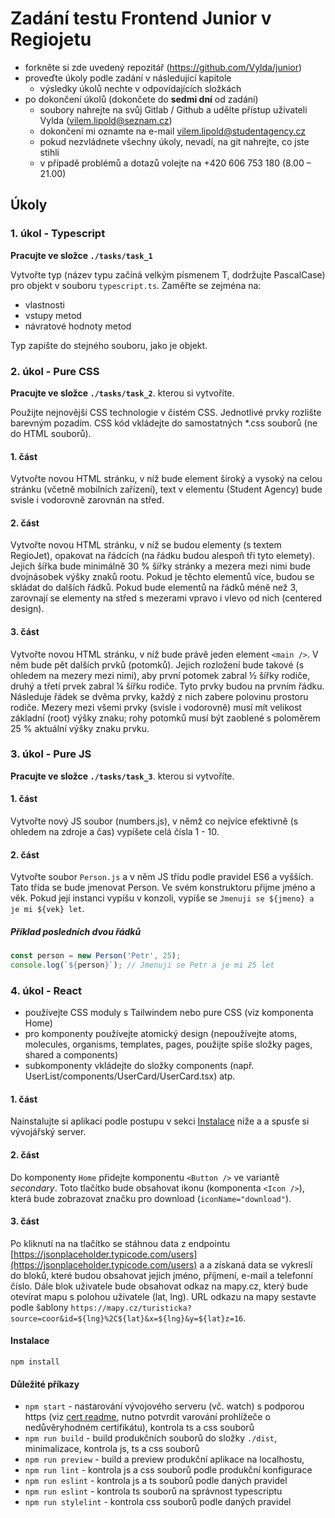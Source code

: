 # Zadání testu Frontend Junior v Regiojetu

- forkněte si zde uvedený repozitář (<https://github.com/Vylda/junior>)
- proveďte úkoly podle zadání v následující kapitole
  - výsledky úkolů nechte v odpovídajících složkách
- po dokončení úkolů (dokončete do **sedmi dní** od zadání)
  - soubory nahrejte na svůj Gitlab / Github a udělte přístup uživateli Vylda (<vilem.lipold@seznam.cz>)
  - dokončení mi oznamte na e-mail <vilem.lipold@studentagency.cz>
  - pokud nezvládnete všechny úkoly, nevadí, na git nahrejte, co jste stihli
  - v případě problémů a dotazů volejte na +420 606 753 180 (8.00 – 21.00)

## Úkoly

### 1. úkol - Typescript
**Pracujte ve složce `./tasks/task_1`**

Vytvořte typ (název typu začíná velkým písmenem T, dodržujte PascalCase) pro objekt v souboru `typescript.ts`. Zaměřte se zejména na:
- vlastnosti
- vstupy metod
- návratové hodnoty metod

Typ zapište do stejného souboru, jako je objekt.

### 2. úkol - Pure CSS
**Pracujte ve složce `./tasks/task_2`**. kterou si vytvoříte.

Použijte nejnovější CSS technologie v čistém CSS. Jednotlivé prvky rozlište barevným pozadím. CSS kód vkládejte do samostatných *.css souborů (ne do HTML souborů).

#### 1. část
Vytvořte novou HTML stránku, v níž bude element široký a vysoký na celou stránku (včetně mobilních zařízení), text v elementu (Student Agency) bude svisle i vodorovně zarovnán na střed.

#### 2. část
Vytvořte novou HTML stránku, v níž se budou elementy (s textem RegioJet), opakovat na řádcích (na řádku budou alespoň tři tyto elemety). Jejich šířka bude minimálně 30 % šířky stránky a mezera mezi nimi bude dvojnásobek výšky znaků rootu. Pokud je těchto elementů více, budou se skládat do dalších řádků. Pokud bude elementů na řádků méně než 3, zarovnají se elementy na střed s mezerami vpravo i vlevo od nich (centered design).

#### 3. část
Vytvořte novou HTML stránku, v níž bude právě jeden element `<main />`. V něm bude pět dalších prvků (potomků). Jejich rozložení bude takové (s ohledem na mezery mezi nimi), aby první potomek zabral ½ šířky rodiče, druhý a třetí prvek zabral ¼ šířku rodiče. Tyto prvky budou na prvním řádku. Následuje řádek se dvěma prvky, každý z nich zabere polovinu prostoru rodiče. Mezery mezi všemi prvky (svisle i vodorovně) musí mít velikost základní (root) výšky znaku; rohy potomků musí být zaoblené s poloměrem 25 % aktuální výšky znaku prvku.

### 3. úkol - Pure JS
**Pracujte ve složce `./tasks/task_3`**. kterou si vytvoříte.

#### 1. část
Vytvořte nový JS soubor (numbers.js), v němž co nejvíce efektivně (s ohledem na zdroje a čas) vypíšete celá čísla 1 - 10.

#### 2. část
Vytvořte soubor `Person.js` a v něm JS třídu podle pravidel ES6 a vyšších. Tato třída se bude jmenovat Person. Ve svém konstruktoru přijme jméno a věk. Pokud její instanci vypíšu v konzoli, vypíše se `Jmenuji se ${jmeno} a je mi ${vek} let`.

##### Příklad posledních dvou řádků

```js
const person = new Person('Petr', 25);
console.log(`${person}`); // Jmenuji se Petr a je mi 25 let
```

### 4. úkol - React
- používejte CSS moduly s Tailwindem nebo pure CSS (viz komponenta Home)
- pro komponenty používejte atomický design (nepoužívejte atoms, molecules, organisms, templates, pages, použijte spíše složky pages, shared a components)
- subkomponenty vkládejte do složky components (např. UserList/components/UserCard/UserCard.tsx) atp.

#### 1. část
Nainstalujte si aplikaci podle postupu v sekci [Instalace](#instalace) níže a a spusťe si vývojářský server.

#### 2. část
Do komponenty `Home` přidejte komponentu `<Button />` ve variantě *secondary*. Toto tlačítko bude obsahovat ikonu (komponenta `<Icon />`), která bude zobrazovat značku pro download (`iconName="download"`).

#### 3. část
Po kliknutí na na tlačítko se stáhnou data z endpointu [https://jsonplaceholder.typicode.com/users](https://jsonplaceholder.typicode.com/users) a a získaná data se vykreslí do bloků, které budou obsahovat jejich jméno, příjmení, e-mail a telefonní číslo. Dále blok uživatele bude obsahovat odkaz na mapy.cz, který bude otevírat mapu s polohou uživatele (lat, lng). URL odkazu na mapy sestavte podle šablony `https://mapy.cz/turisticka?source=coor&id=${lng}%2C${lat}&x=${lng}&y=${lat}z=16`.

#### Instalace

 ```shell
 npm install
 ```

#### Důležité příkazy
- `npm start` - nastarování vývojového serveru (vč. watch) s podporou https (viz [cert readme](./cert/readme.md), nutno potvrdit varování prohlížeče o nedůvěryhodném certifikátu), kontrola ts a css souborů
- `npm run build` - build produkčních souborů do složky `./dist`, minimalizace, kontrola js, ts a css souborů
- `npm run preview` - build a preview produkční aplikace na localhostu,
- `npm run lint` - kontrola js a css souborů podle produkční konfigurace
- `npm run eslint` - kontrola js a ts souborů podle daných pravidel
- `npm run eslint` - kontrola ts souborů na správnost typescriptu
- `npm run stylelint` - kontrola css souborů podle daných pravidel
